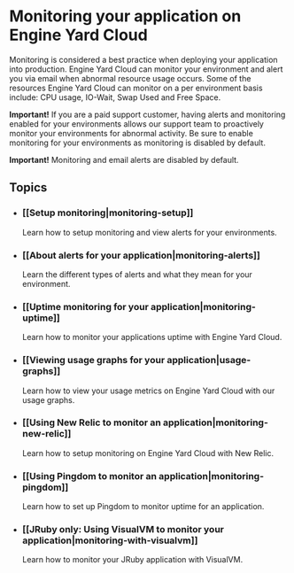 # Monitoring your application on Engine Yard Cloud


Monitoring is considered a best practice when deploying your application
into production.  Engine Yard Cloud can monitor your environment and alert you via
email when abnormal resource usage occurs. Some of the resources Engine Yard Cloud 
can monitor on a per environment basis include: CPU usage, IO-Wait, Swap 
Used and Free Space. 

**Important!** If you are a paid support customer, having alerts and monitoring enabled
for your environments allows our support team to proactively monitor your
environments for abnormal activity. Be sure to enable monitoring for your 
environments as monitoring is disabled by default.

**Important!** Monitoring and email alerts are disabled by default.

## Topics

* ### [[Setup monitoring|monitoring-setup]]
  Learn how to setup monitoring and view alerts for your environments.
  
* ### [[About alerts for your application|monitoring-alerts]]
  Learn the different types of alerts and what they mean for your environment.  

* ### [[Uptime monitoring for your application|monitoring-uptime]]
  Learn how to monitor your applications uptime with Engine Yard Cloud.

* ### [[Viewing usage graphs for your application|usage-graphs]]
  Learn how to view your usage metrics on Engine Yard Cloud with our usage graphs.

* ### [[Using New Relic to monitor an application|monitoring-new-relic]]
  Learn how to setup monitoring on Engine Yard Cloud with New Relic.

* ### [[Using Pingdom to monitor an application|monitoring-pingdom]]
  Learn how to set up Pingdom to monitor uptime for an application.

* ### [[JRuby only: Using VisualVM to monitor your application|monitoring-with-visualvm]]
  Learn how to monitor your JRuby application with VisualVM.
